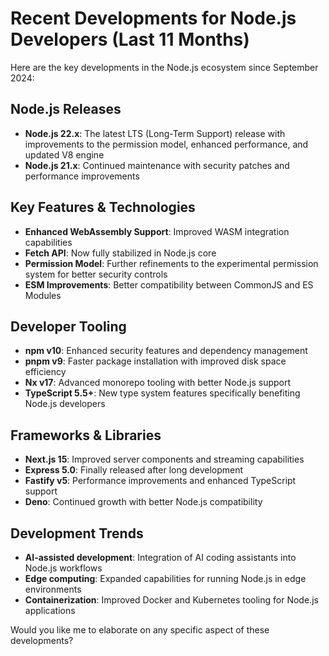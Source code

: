 # Recent Developments for Node.js Developers (Last 11 Months)

Here are the key developments in the Node.js ecosystem since September 2024:

## Node.js Releases
- **Node.js 22.x**: The latest LTS (Long-Term Support) release with improvements to the permission model, enhanced performance, and updated V8 engine
- **Node.js 21.x**: Continued maintenance with security patches and performance improvements

## Key Features & Technologies
- **Enhanced WebAssembly Support**: Improved WASM integration capabilities
- **Fetch API**: Now fully stabilized in Node.js core
- **Permission Model**: Further refinements to the experimental permission system for better security controls
- **ESM Improvements**: Better compatibility between CommonJS and ES Modules

## Developer Tooling
- **npm v10**: Enhanced security features and dependency management
- **pnpm v9**: Faster package installation with improved disk space efficiency
- **Nx v17**: Advanced monorepo tooling with better Node.js support
- **TypeScript 5.5+**: New type system features specifically benefiting Node.js developers

## Frameworks & Libraries
- **Next.js 15**: Improved server components and streaming capabilities
- **Express 5.0**: Finally released after long development
- **Fastify v5**: Performance improvements and enhanced TypeScript support
- **Deno**: Continued growth with better Node.js compatibility

## Development Trends
- **AI-assisted development**: Integration of AI coding assistants into Node.js workflows
- **Edge computing**: Expanded capabilities for running Node.js in edge environments
- **Containerization**: Improved Docker and Kubernetes tooling for Node.js applications

Would you like me to elaborate on any specific aspect of these developments?